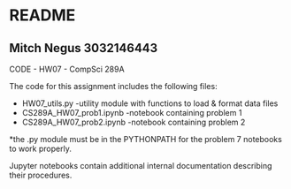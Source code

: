 README
==============================================================================================
Mitch Negus
3032146443
---------------------------------------------------------------------------------------------------------------------------------------------------------------------
CODE - HW07 - CompSci 289A

The code for this assignment includes the following files:

* HW07_utils.py					-utility module with functions to load & format data files
* CS289A_HW07_prob1.ipynb			-notebook containing problem 1
* CS289A_HW07_prob2.ipynb			-notebook containing problem 2

*the .py module must be in the PYTHONPATH for the problem 7 notebooks to work properly.

Jupyter notebooks contain additional internal documentation describing their procedures.
